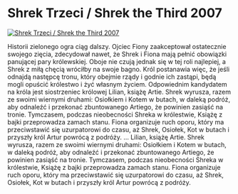 Shrek Trzeci / Shrek the Third 2007 
=============
[![Shrek Trzeci / Shrek the Third 2007 ](http://vidos.pl/images/player.gif)](http://vidos.pl/shrek-trzeci-shrek-the-third-2007)

 Historii zielonego ogra ciąg dalszy. Ojciec Fiony zaakceptował ostatecznie swojego zięcia, zdecydował nawet, że Shrek i Fiona mają pełnić obowiązki panującej pary królewskiej. Oboje nie czują jednak się w tej roli najlepiej, a Shrek z miłą chęcią wróciłby na swoje bagno. Król postanawia więc, że jeśli odnajdą następcę tronu, który obejmie rządy i godnie ich zastąpi, będą mogli opuścić królestwo i żyć własnym życiem. Odpowiednim kandydatem na króla jest siostrzeniec królowej Lilian, książę Artie. Shrek wyrusza, razem ze swoimi wiernymi druhami: Osiołkiem i Kotem w butach, w daleką podróż, aby odnaleźć i przekonać zbuntowanego Artiego, że powinien zasiąść na tronie. Tymczasem, podczas nieobecności Shreka w królestwie, Książę z bajki przeprowadza zamach stanu. Fiona organizuje ruch oporu, który ma przeciwstawić się uzurpatorowi do czasu, aż Shrek, Osiołek, Kot w butach i przyszły król Artur powrócą z podróży.  ... Lilian, książę Artie. Shrek wyrusza, razem ze swoimi wiernymi druhami: Osiołkiem i Kotem w butach, w daleką podróż, aby odnaleźć i przekonać zbuntowanego Artiego, że powinien zasiąść na tronie. Tymczasem, podczas nieobecności Shreka w królestwie, Książę z bajki przeprowadza zamach stanu. Fiona organizuje ruch oporu, który ma przeciwstawić się uzurpatorowi do czasu, aż Shrek, Osiołek, Kot w butach i przyszły król Artur powrócą z podróży.
